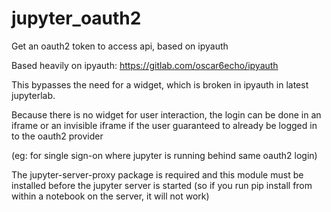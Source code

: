 # jupyter_oauth2

Get an oauth2 token to access api, based on ipyauth

Based heavily on ipyauth: https://gitlab.com/oscar6echo/ipyauth

This bypasses the need for a widget, which is broken in ipyauth in latest jupyterlab.

Because there is no widget for user interaction, the login can be done in an iframe or an invisible iframe if the user guaranteed to already be logged in to the oauth2 provider

(eg: for single sign-on where jupyter is running behind same oauth2 login)

The jupyter-server-proxy package is required and this module must be installed before the jupyter server is started (so if you run pip install from within a notebook on the server, it will not work)

